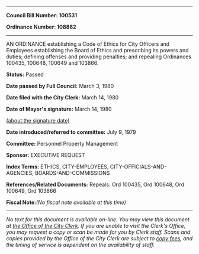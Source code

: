 

********

**Council Bill Number: 100531**
   
**Ordinance Number: 108882**
********

 AN ORDINANCE establishing a Code of Ethics for City Officers and Employees establishing the Board of Ethics and prescribing its powers and duties; defining offenses and providing penalties; and repealing Ordinances 100435, 100648, 100649 and 103866.

**Status:** Passed
   
**Date passed by Full Council:** March 3, 1980
   
**Date filed with the City Clerk:** March 14, 1980
   
**Date of Mayor's signature:** March 14, 1980
   
[(about the signature date)](/~public/approvaldate.htm)
   
   
   
**Date introduced/referred to committee:** July 9, 1979
   
**Committee:** Personnel Property Management
   
**Sponsor:** EXECUTIVE REQUEST
   
   
**Index Terms:** ETHICS, CITY-EMPLOYEES, CITY-OFFICIALS-AND-AGENCIES, BOARDS-AND-COMMISSIONS

**References/Related Documents:** Repeals: Ord 100435, Ord 100648, Ord 100649, Ord 103866

**Fiscal Note:**_(No fiscal note available at this time)_
********

_No text for this document is available on-line. You may view this document at [the Office of the City Clerk](http://www.seattle.gov/leg/clerk/contactUs.htm). If you are unable to visit the Clerk's Office, you may request a copy or scan be made for you by Clerk staff. Scans and copies provided by the Office of the City Clerk are subject to [copy fees](http://clerk.seattle.gov/~public/clerkfees.htm), and the timing of service is dependent on the availability of staff._


